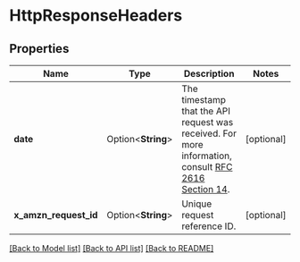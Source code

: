 # HttpResponseHeaders

## Properties

Name | Type | Description | Notes
------------ | ------------- | ------------- | -------------
**date** | Option<**String**> | The timestamp that the API request was received.  For more information, consult [RFC 2616 Section 14](https://www.w3.org/Protocols/rfc2616/rfc2616-sec14.html). | [optional]
**x_amzn_request_id** | Option<**String**> | Unique request reference ID. | [optional]

[[Back to Model list]](../README.md#documentation-for-models) [[Back to API list]](../README.md#documentation-for-api-endpoints) [[Back to README]](../README.md)



